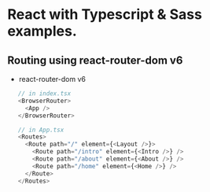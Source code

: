 # React with Typescript & Sass examples.

## Routing using react-router-dom v6
 - react-router-dom v6
 ```js
    // in index.tsx
    <BrowserRouter>  
      <App />
    </BrowserRouter>
 ```
 ```js
    // in App.tsx
    <Routes>
      <Route path="/" element={<Layout />}>
        <Route path="/intro" element={<Intro />} />
        <Route path="/about" element={<About />} />
        <Route path="/home" element={<Home />} />
      </Route>
    </Routes>
 ```